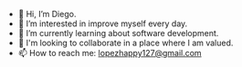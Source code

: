 - 👋 Hi, I’m Diego.
- 👀 I’m interested in improve myself every day.
- 🌱 I’m currently learning about software development.
- 💞️ I'm looking to collaborate in a place where I am valued.
- 📫 How to reach me: lopezhappy127@gmail.com

<!---
happyby7/happyby7 is a ✨ special ✨ repository because its `README.md` (this file) appears on your GitHub profile.
You can click the Preview link to take a look at your changes.
--->
